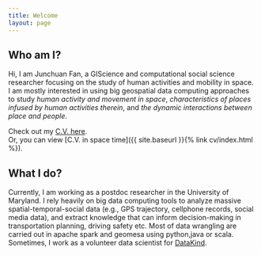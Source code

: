 ```yaml
---
title: Welcome
layout: page
---
```




## Who am I?

Hi, I am Junchuan Fan, a GIScience and computational social science researcher focusing on the study of human activities and mobility in space.  
I am mostly interested in using big geospatial data computing approaches to study *human activity and movement in space*, *characteristics of places infused by human activities therein*, and *the dynamic interactions between place and people*. 

Check out my [C.V. here](https://docs.google.com/document/d/1PoyEGga4Y5A0dTorYs8L0Lygnu1tMwT4imiX2k-FUHA/edit?usp=sharing).  
Or, you can view [C.V. in space time]({{ site.baseurl }}{% link cv/index.html %}).  

## What I do?
Currently, I am working as a postdoc researcher in the University of Maryland. I rely heavily on big data computing tools to analyze massive spatial-temporal-social data (e.g., GPS trajectory, cellphone records, social media data), and extract knowledge that can inform decision-making in transportation planning, driving safety etc. Most of data wrangling are carried out in apache spark and geomesa using python,java or scala.  
Sometimes, I work as a volunteer data scientist for [DataKind](http://www.datakind.org/).  





